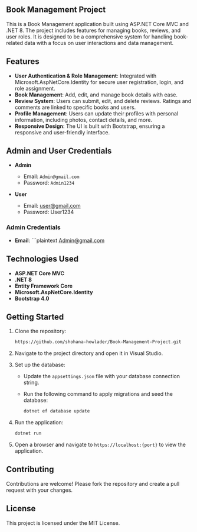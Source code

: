 
## Book Management Project

This is a Book Management application built using ASP.NET Core MVC and .NET 8. The project includes features for managing books, reviews, and user roles. It is designed to be a comprehensive system for handling book-related data with a focus on user interactions and data management.

## Features

- **User Authentication & Role Management**: Integrated with Microsoft.AspNetCore.Identity for secure user registration, login, and role assignment.
- **Book Management**: Add, edit, and manage book details with ease.
- **Review System**: Users can submit, edit, and delete reviews. Ratings and comments are linked to specific books and users.
- **Profile Management**: Users can update their profiles with personal information, including photos, contact details, and more.
- **Responsive Design**: The UI is built with Bootstrap, ensuring a responsive and user-friendly interface.

## Admin and User Credentials

- **Admin**
  - Email: `Admin@gmail.com`
  - Password: `Admin1234`

- **User**
  - Email: user@gmail.com
  - Password: User1234

### Admin Credentials

- **Email**:   ```plaintext  Admin@gmail.com


## Technologies Used

- **ASP.NET Core MVC**
- **.NET 8**
- **Entity Framework Core**
- **Microsoft.AspNetCore.Identity**
- **Bootstrap 4.0**

## Getting Started

1. Clone the repository:

   ```bash
   https://github.com/shohana-howlader/Book-Management-Project.git
   ```

2. Navigate to the project directory and open it in Visual Studio.

3. Set up the database:

   - Update the `appsettings.json` file with your database connection string.
   - Run the following command to apply migrations and seed the database:

     ```bash
     dotnet ef database update
     ```

4. Run the application:

   ```bash
   dotnet run
   ```

5. Open a browser and navigate to `https://localhost:{port}` to view the application.

## Contributing

Contributions are welcome! Please fork the repository and create a pull request with your changes.

## License

This project is licensed under the MIT License.
